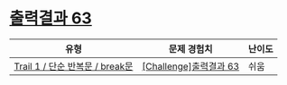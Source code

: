 # [출력결과 63](https://https://en.codetree.ai/trails/complete/curated-cards/challenge-reading-k201816)

|유형|문제 경험치|난이도|
|---|---|---|
|[Trail 1 / 단순 반복문 / break문](https://https://en.codetree.ai/trail-info/novice-low/)|[[Challenge]출력결과 63](https://https://en.codetree.ai/trails/complete/curated-cards/challenge-reading-k201816/)|쉬움|

